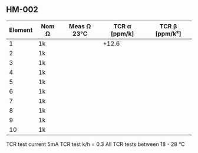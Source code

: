 
## HM-002
| Element | Nom Ω | Meas Ω 23°C | TCR α [ppm/k] | TCR β [ppm/k²] |
| ------- | ----- | ----------- | ------------- | -------------- |
|    1    |   1k  |             |     +12.6     |                |
|    2    |   1k  |             |               |                |
|    3    |   1k  |             |               |                |
|    4    |   1k  |             |               |                |
|    5    |   1k  |             |               |                |
|    6    |   1k  |             |               |                |
|    7    |   1k  |             |               |                |
|    8    |   1k  |             |               |                |
|    9    |   1k  |             |               |                |
|   10    |   1k  |             |               |                |

TCR test current 5mA
TCR test k/h = 0.3
All TCR tests between 18 - 28 °C